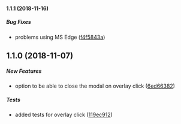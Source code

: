 #### 1.1.1 (2018-11-16)

##### Bug Fixes

*  problems using MS Edge ([f4f5843a](https://github.com/totvs-store/react-modalora/commit/f4f5843ae0b5eda5a34f6f6f773222bc31400f5f))

## 1.1.0 (2018-11-07)

##### New Features

*  option to be able to close the modal on overlay click ([6ed66382](https://github.com/totvs-store/react-modalora/commit/6ed663824b2d1b43ac388795a3a2cdf141deadfa))

##### Tests

*  added tests for overlay click ([119ec912](https://github.com/totvs-store/react-modalora/commit/119ec91245284a57d6a63ba2b7a97c04658a3f01))
